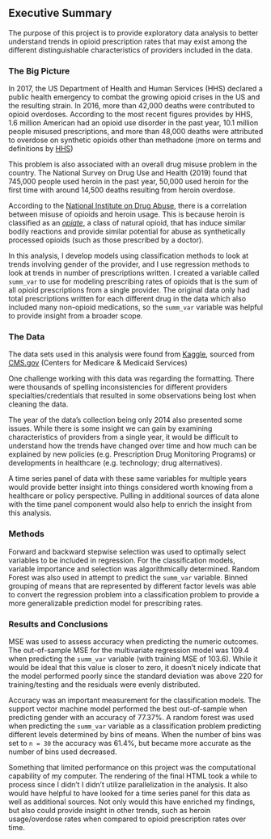 ## Executive Summary

The purpose of this project is to provide exploratory data analysis to better understand trends in opioid prescription rates that may exist among the different distinguishable characteristics of providers included in the data.

### The Big Picture

In 2017, the US Department of Health and Human Services (HHS) declared a public health emergency to combat the growing opioid crises in the US and the resulting strain. In 2016, more than 42,000 deaths were contributed to opioid overdoses. According to the most recent figures provides by HHS, 1.6 million American had an opioid use disorder in the past year, 10.1 million people misused prescriptions, and more than 48,000 deaths were attributed to overdose on synthetic opioids other than methadone (more on terms and definitions by [HHS](https://www.hhs.gov/opioids/about-the-epidemic/index.html))

This problem is also associated with an overall drug misuse problem in the country. The National Survey on Drug Use and Health (2019) found that 745,000 people used heroin in the past year, 50,000 used heroin for the first time with around 14,500 deaths resulting from heroin overdose. 

According to the [National Institute on Drug Abuse](https://nida.nih.gov/publications/research-reports/prescription-opioids-heroin/prescription-opioid-use-risk-factor-heroin-use), there is a correlation between misuse of opioids and heroin usage. This is because heroin is classified as an *[opiate](https://www.cdc.gov/opioids/basics/terms.html#:~:text=%E2%80%9COpiates%E2%80%9D%20vs.,%2C%20semisynthetic%2C%20and%20synthetic%20opioids.)*, a class of natural opioid, that has induce similar bodily reactions and provide similar potential for abuse as synthetically processed opioids (such as those prescribed by a doctor).

In this analysis, I develop models using classification methods to look at trends involving gender of the provider, and I use regression methods to look at trends in number of prescriptions written. I created a variable called `summ_var` to use for modeling prescribing rates of opioids that is the sum of all opioid prescriptions from a single provider. The original data only had total prescriptions written for each different drug in the data which also included many non-opioid medications, so the `summ_var` variable was helpful to provide insight from a broader scope. 

### The Data

The data sets used in this analysis were found from [Kaggle](https://www.kaggle.com/datasets/apryor6/us-opiate-prescriptions?select=prescriber-info.csv), sourced from [CMS.gov](https://www.cms.gov/Research-Statistics-Data-and-Systems/Statistics-Trends-and-Reports/Medicare-Provider-Charge-Data/Part-D-Prescriber) (Centers for Medicare & Medicaid Services)

One challenge working with this data was regarding the formatting. There were thousands of spelling inconsistencies for different providers specialties/credentials that resulted in some observations being lost when cleaning the data.

The year of the data’s collection being only 2014 also presented some issues. While there is some insight we can gain by examining characteristics of providers from a single year, it would be difficult to understand how the trends have changed over time and how much can be explained by new policies (e.g. Prescription Drug Monitoring Programs) or developments in healthcare (e.g. technology; drug alternatives).

A time series panel of data with these same variables for multiple years would provide better insight into things considered worth knowing from a healthcare or policy perspective. Pulling in additional sources of data alone with the time panel component would also help to enrich the insight from this analysis. 

### Methods

Forward and backward stepwise selection was used to optimally select variables to be included in regression. For the classification models, variable importance and selection was algorithmically determined. Random Forest was also used in attempt to predict the `summ_var` variable. Binned grouping of means that are represented by different factor levels was able to convert the regression problem into a classification problem to provide a more generalizable prediction model for prescribing rates. 

### Results and Conclusions

MSE was used to assess accuracy when predicting the numeric outcomes. The out-of-sample MSE for the multivariate regression model was 109.4 when predicting the `summ_var` variable (with training MSE of 103.6). While it would be ideal that this value is closer to zero, it doesn’t nicely indicate that the model performed poorly since the standard deviation was above 220 for training/testing and the residuals were evenly distributed.

Accuracy was an important measurement for the classification models. The support vector machine model performed the best out-of-sample when predicting gender with an accuracy of 77.37%. A random forest was used when predicting the `summ_var`  variable as a classification problem predicting different levels determined by  bins of means. When the number of bins was set to `n = 30` the accuracy was 61.4%, but became more accurate as the number of bins used decreased. 

Something that limited performance on this project was the computational capability of my computer. The rendering of the final HTML took a while to process since I didn’t I didn’t utilize parallelization in the analysis. It also would have helpful to have looked for a time series panel for this data as well as additional sources. Not only would this have enriched my findings, but also could provide insight in other trends, such as heroin usage/overdose rates when compared to opioid prescription rates over time.
